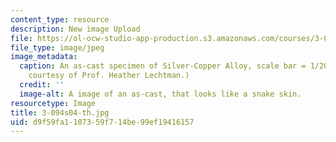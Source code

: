 ```yaml
---
content_type: resource
description: New image Upload
file: https://ol-ocw-studio-app-production.s3.amazonaws.com/courses/3-094-materials-in-human-experience-spring-2004/d9f59fa1107359f714be99ef19416157_3-094s04-th.jpg
file_type: image/jpeg
image_metadata:
  caption: An as-cast specimen of Silver-Copper Alloy, scale bar = 1/200 cm. (Image
    courtesy of Prof. Heather Lechtman.)
  credit: ''
  image-alt: A image of an as-cast, that looks like a snake skin.
resourcetype: Image
title: 3-094s04-th.jpg
uid: d9f59fa1-1073-59f7-14be-99ef19416157
---
```


